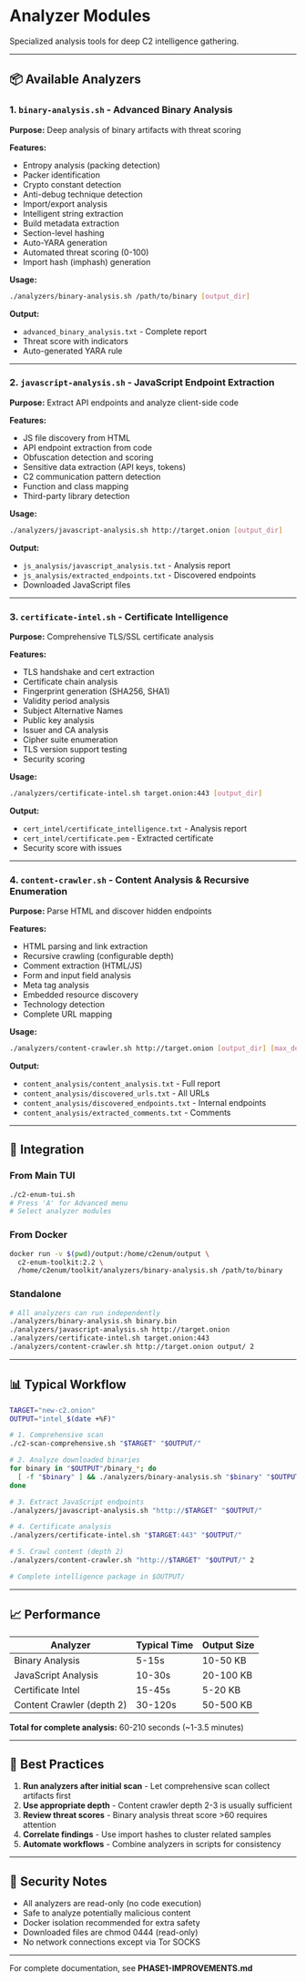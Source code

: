 # Analyzer Modules

Specialized analysis tools for deep C2 intelligence gathering.

---

## 📦 Available Analyzers

### 1. `binary-analysis.sh` - Advanced Binary Analysis

**Purpose:** Deep analysis of binary artifacts with threat scoring

**Features:**
- Entropy analysis (packing detection)
- Packer identification
- Crypto constant detection
- Anti-debug technique detection
- Import/export analysis
- Intelligent string extraction
- Build metadata extraction
- Section-level hashing
- Auto-YARA generation
- Automated threat scoring (0-100)
- Import hash (imphash) generation

**Usage:**
```bash
./analyzers/binary-analysis.sh /path/to/binary [output_dir]
```

**Output:**
- `advanced_binary_analysis.txt` - Complete report
- Threat score with indicators
- Auto-generated YARA rule

---

### 2. `javascript-analysis.sh` - JavaScript Endpoint Extraction

**Purpose:** Extract API endpoints and analyze client-side code

**Features:**
- JS file discovery from HTML
- API endpoint extraction from code
- Obfuscation detection and scoring
- Sensitive data extraction (API keys, tokens)
- C2 communication pattern detection
- Function and class mapping
- Third-party library detection

**Usage:**
```bash
./analyzers/javascript-analysis.sh http://target.onion [output_dir]
```

**Output:**
- `js_analysis/javascript_analysis.txt` - Analysis report
- `js_analysis/extracted_endpoints.txt` - Discovered endpoints
- Downloaded JavaScript files

---

### 3. `certificate-intel.sh` - Certificate Intelligence

**Purpose:** Comprehensive TLS/SSL certificate analysis

**Features:**
- TLS handshake and cert extraction
- Certificate chain analysis
- Fingerprint generation (SHA256, SHA1)
- Validity period analysis
- Subject Alternative Names
- Public key analysis
- Issuer and CA analysis
- Cipher suite enumeration
- TLS version support testing
- Security scoring

**Usage:**
```bash
./analyzers/certificate-intel.sh target.onion:443 [output_dir]
```

**Output:**
- `cert_intel/certificate_intelligence.txt` - Analysis report
- `cert_intel/certificate.pem` - Extracted certificate
- Security score with issues

---

### 4. `content-crawler.sh` - Content Analysis & Recursive Enumeration

**Purpose:** Parse HTML and discover hidden endpoints

**Features:**
- HTML parsing and link extraction
- Recursive crawling (configurable depth)
- Comment extraction (HTML/JS)
- Form and input field analysis
- Meta tag analysis
- Embedded resource discovery
- Technology detection
- Complete URL mapping

**Usage:**
```bash
./analyzers/content-crawler.sh http://target.onion [output_dir] [max_depth]
```

**Output:**
- `content_analysis/content_analysis.txt` - Full report
- `content_analysis/discovered_urls.txt` - All URLs
- `content_analysis/discovered_endpoints.txt` - Internal endpoints
- `content_analysis/extracted_comments.txt` - Comments

---

## 🔧 Integration

### From Main TUI

```bash
./c2-enum-tui.sh
# Press 'A' for Advanced menu
# Select analyzer modules
```

### From Docker

```bash
docker run -v $(pwd)/output:/home/c2enum/output \
  c2-enum-toolkit:2.2 \
  /home/c2enum/toolkit/analyzers/binary-analysis.sh /path/to/binary
```

### Standalone

```bash
# All analyzers can run independently
./analyzers/binary-analysis.sh binary.bin
./analyzers/javascript-analysis.sh http://target.onion
./analyzers/certificate-intel.sh target.onion:443
./analyzers/content-crawler.sh http://target.onion output/ 2
```

---

## 📊 Typical Workflow

```bash
TARGET="new-c2.onion"
OUTPUT="intel_$(date +%F)"

# 1. Comprehensive scan
./c2-scan-comprehensive.sh "$TARGET" "$OUTPUT/"

# 2. Analyze downloaded binaries
for binary in "$OUTPUT"/binary_*; do
  [ -f "$binary" ] && ./analyzers/binary-analysis.sh "$binary" "$OUTPUT/"
done

# 3. Extract JavaScript endpoints
./analyzers/javascript-analysis.sh "http://$TARGET" "$OUTPUT/"

# 4. Certificate analysis
./analyzers/certificate-intel.sh "$TARGET:443" "$OUTPUT/"

# 5. Crawl content (depth 2)
./analyzers/content-crawler.sh "http://$TARGET" "$OUTPUT/" 2

# Complete intelligence package in $OUTPUT/
```

---

## 📈 Performance

| Analyzer | Typical Time | Output Size |
|----------|-------------|-------------|
| Binary Analysis | 5-15s | 10-50 KB |
| JavaScript Analysis | 10-30s | 20-100 KB |
| Certificate Intel | 15-45s | 5-20 KB |
| Content Crawler (depth 2) | 30-120s | 50-500 KB |

**Total for complete analysis:** 60-210 seconds (~1-3.5 minutes)

---

## 🎯 Best Practices

1. **Run analyzers after initial scan** - Let comprehensive scan collect artifacts first
2. **Use appropriate depth** - Content crawler depth 2-3 is usually sufficient
3. **Review threat scores** - Binary analysis threat score >60 requires attention
4. **Correlate findings** - Use import hashes to cluster related samples
5. **Automate workflows** - Combine analyzers in scripts for consistency

---

## 🔐 Security Notes

- All analyzers are read-only (no code execution)
- Safe to analyze potentially malicious content
- Docker isolation recommended for extra safety
- Downloaded files are chmod 0444 (read-only)
- No network connections except via Tor SOCKS

---

For complete documentation, see **PHASE1-IMPROVEMENTS.md**
